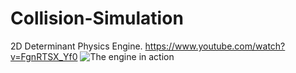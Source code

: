 # Collision-Simulation
2D Determinant Physics Engine.
https://www.youtube.com/watch?v=FgnRTSX_Yf0
![The engine in action](https://img.youtube.com/vi/FgnRTSX_Yf0/maxresdefault.jpg)
